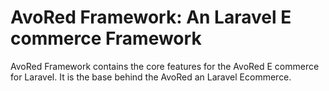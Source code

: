 # AvoRed Framework: An Laravel E commerce Framework
AvoRed Framework contains the core features for the AvoRed E commerce for Laravel. It is the base behind the AvoRed an Laravel Ecommerce.


